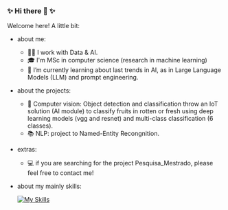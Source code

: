 ### ✨ Hi there 👋 ✨

Welcome here! A little bit:
- about me:
  
  - 👩‍💻 I work with Data & AI.
  - 🎓 I'm MSc in computer science (research in machine learning) 
  - 🌱 I’m currently learning about last trends in AI, as in Large Language Models (LLM) and prompt engineering.

-  about the projects:
  
    - 🔎 Computer vision: Object detection and classification throw an IoT solution (AI module) to classify fruits in rotten or fresh using deep learning models (vgg and resnet) and multi-class classification (6 classes).
    - 📚 NLP:  project to Named-Entity Recongnition.

- extras:

  - 💻 if you are searching for the project Pesquisa_Mestrado, please feel free to contact me! 

 -  about my mainly skills:

    [![My Skills](https://skillicons.dev/icons?i=py,tensorflow,latex)](https://skillicons.dev)

